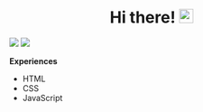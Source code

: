 <div align="center">
   <h1>Hi there! 
   <img src="https://media.giphy.com/media/hvRJCLFzcasrR4ia7z/giphy.gif" width="25px"></h1>
</div>


   <img src="https://github-readme-stats.vercel.app/api?username=bobszin&count_private=true&show_icons=true&hide=stars&theme=react&line_height=30" />

  <a href="https://discord.com/users/804711585419362322">
    <img src="https://img.shields.io/badge/Bebeuh-2F80ED?style=flat-square&labelColor=2F80ED&logo=discord&logoColor=FFFFFF">
  </a>

<p>
   
**Experiences**

- HTML 
- CSS
- JavaScript
